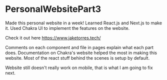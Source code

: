 # PersonalWebsitePart3

Made this personal website in a week! Learned React.js and Next.js to make it. Used Chakra UI to implement the features on the website. 


Check it out here https://www.jaketorres.tech/

Comments on each component and file in pages explain what each part does. Documentation on Chakra's website helped the most in making this website. Most of the react stuff behind the scenes is setup by default. 


Website still doesn't really work on mobile, that is what I am going to fix next.
